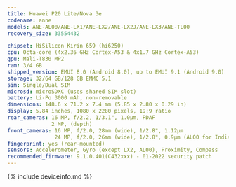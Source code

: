 ```yaml
---
title: Huawei P20 Lite/Nova 3e
codename: anne
models: ANE-AL00/ANE-LX1/ANE-LX2/ANE-LX2J/ANE-LX3/ANE-TL00
recovery_size: 33554432

chipset: HiSilicon Kirin 659 (hi6250)
cpu: Octa-core (4x2.36 GHz Cortex-A53 & 4x1.7 GHz Cortex-A53)
gpu: Mali-T830 MP2
ram: 3/4 GB
shipped_version: EMUI 8.0 (Android 8.0), up to EMUI 9.1 (Android 9.0)
storage: 32/64 GB/128 GB EMMC 5.1
sim: Single/Dual SIM
microsd: microSDXC (uses shared SIM slot)
battery: Li-Po 3000 mAh, non-removable
dimensions: 148.6 x 71.2 x 7.4 mm (5.85 x 2.80 x 0.29 in)
display: 5.84 inches, 1080 x 2280 pixels, 19:9 ratio
rear_cameras: 16 MP, f/2.2, 1/3.1", 1.0µm, PDAF
              2 MP, (depth)
front_cameras: 16 MP, f/2.0, 28mm (wide), 1/2.8", 1.12µm
               24 MP, f/2.0, 26mm (wide), 1/2.8", 0.9µm (AL00 for India; TL00 for China)
fingerprint: yes (rear-mounted)
sensors: Accelerometer, Gyro (except LX2, AL00), Proximity, Compass
recommended_firmware: 9.1.0.401(C432xxx) - 01-2022 security patch
---
```


{% include deviceinfo.md %}
